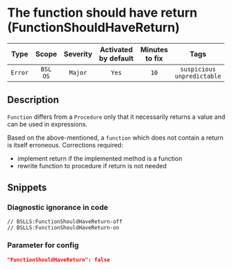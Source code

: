 # The function should have return (FunctionShouldHaveReturn)

|  Type   |        Scope        | Severity | Activated<br>by default | Minutes<br>to fix |                 Tags                  |
|:-------:|:-------------------:|:--------:|:-----------------------------:|:-----------------------:|:-------------------------------------:|
| `Error` | `BSL`<br>`OS` | `Major`  |             `Yes`             |          `10`           | `suspicious`<br>`unpredictable` |

<!-- Блоки выше заполняются автоматически, не трогать -->
## Description

`Function` differs from a `Procedure` only that it necessarily returns a value and can be used in expressions.

Based on the above-mentioned, a `function` which does not contain a return is itself erroneous. Corrections required:

- implement return if the implemented method is a function
- rewrite function to procedure if return is not needed

## Snippets

<!-- Блоки ниже заполняются автоматически, не трогать -->
### Diagnostic ignorance in code

```bsl
// BSLLS:FunctionShouldHaveReturn-off
// BSLLS:FunctionShouldHaveReturn-on
```

### Parameter for config

```json
"FunctionShouldHaveReturn": false
```
